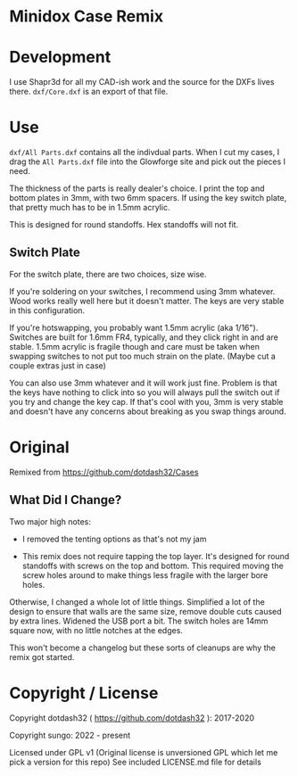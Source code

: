 # Minidox Case Remix

# Development

I use Shapr3d for all my CAD-ish work and the source for the DXFs lives there. `dxf/Core.dxf` is an export of that file. 

# Use

`dxf/All Parts.dxf` contains all the indivdual parts. When I cut my cases, I drag the `All Parts.dxf` file into the Glowforge site and pick out the pieces I need. 

The thickness of the parts is really dealer's choice. I print the top and bottom plates in 3mm, with two 6mm spacers. If using the key switch plate, that pretty much has to be in 1.5mm acrylic.

This is designed for round standoffs. Hex standoffs will not fit.

## Switch Plate

For the switch plate, there are two choices, size wise.

If you're soldering on your switches, I recommend using 3mm whatever. Wood works really well here but it doesn't matter. The keys are very stable in this configuration.

If you're hotswapping, you probably want 1.5mm acrylic (aka 1/16"). Switches are built for 1.6mm FR4, typically, and they click right in and are stable. 1.5mm acrylic is fragile though and care must be taken when swapping switches to not put too much strain on the plate. (Maybe cut a couple extras just in case)

You can also use 3mm whatever and it will work just fine. Problem is that the keys have nothing to click into so you will always pull the switch out if you try and change the key cap. If that's cool with you, 3mm is very stable and doesn't have any concerns about breaking as you swap things around.

# Original

Remixed from https://github.com/dotdash32/Cases

## What Did I Change?

Two major high notes:

* I removed the tenting options as that's not my jam
  
* This remix does not require tapping the top layer. It's designed for round standoffs with screws on the top and bottom. This required moving the screw holes around to make things less fragile with the larger bore holes.

Otherwise, I changed a whole lot of little things. Simplified a lot of the design to ensure that walls are the same size, remove double cuts caused by extra lines. Widened the USB port a bit. The switch holes are 14mm square now, with no little notches at the edges. 

This won't become a changelog but these sorts of cleanups are why the remix got started.

# Copyright / License

Copyright dotdash32 ( https://github.com/dotdash32 ): 2017-2020

Copyright sungo: 2022 - present

Licensed under GPL v1 (Original license is unversioned GPL which let me pick a version for this repo)
See included LICENSE.md file for details